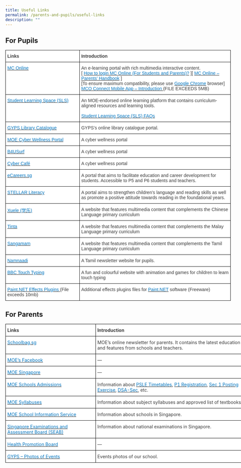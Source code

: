 ```yaml
---
title: Useful Links
permalink: /parents-and-pupils/useful-links
description: ""
---
```

For Pupils
----------

<style type="text/css">
.tg  {border-collapse:collapse;border-spacing:0;margin:0px auto;}
.tg td{border-color:black;border-style:solid;border-width:1px;font-family:Arial, sans-serif;font-size:14px;
  overflow:hidden;padding:10px 5px;word-break:normal;}
.tg th{border-color:black;border-style:solid;border-width:1px;font-family:Arial, sans-serif;font-size:14px;
  font-weight:normal;overflow:hidden;padding:10px 5px;word-break:normal;}
.tg .tg-dox4{background-color:#FFF;color:#3A3A3A;text-align:left;vertical-align:top}
.tg .tg-c1uv{background-color:#FFF;color:#3A3A3A;font-weight:bold;text-align:left;vertical-align:top}
</style>
<table class="tg" style="undefined;table-layout: fixed; width: 700px">
<colgroup>
<col style="width: 230px">
<col style="width: 470px">
</colgroup>
<tbody>
  <tr>
    <td class="tg-c1uv"><span style="font-weight:bold;font-style:inherit">Links</span></td>
    <td class="tg-dox4"><span style="font-weight:inherit;font-style:inherit"> </span><span style="font-weight:bold;font-style:inherit">Introduction</span></td>
  </tr>
  <tr>
    <td class="tg-dox4"><span style="font-weight:inherit;font-style:inherit"> </span><a href="https://www.mconline.sg/"><span style="font-weight:inherit;font-style:inherit;text-decoration:none;color:#0274BE;background-color:transparent">MC Online</span></a></td>
    <td class="tg-dox4"><span style="font-weight:inherit;font-style:inherit"> An e-learning portal with rich multimedia interactive content.</span><br><span style="font-weight:inherit;font-style:inherit">[ </span><a href="/files/MC-Online-Login-Tutorial.pdf" target="_blank" rel="noopener noreferrer"><span style="font-weight:inherit;font-style:inherit;text-decoration:none;color:#0274BE;background-color:transparent">How to login MC Online (For Students and Parents)?</span></a><span style="font-weight:inherit;font-style:italic"> </span><span style="font-weight:inherit;font-style:inherit">][</span> <a href="/files/MC-Online-Parents-Handbook.pdf" target="_blank" rel="noopener noreferrer"><span style="font-weight:inherit;font-style:inherit;text-decoration:none;color:#0274BE;background-color:transparent">MC Online – Parents’ Handbook</span></a> <span style="font-weight:inherit;font-style:inherit">]</span><br><span style="font-weight:inherit;font-style:inherit">[To ensure maximum compatibility, please use</span> <a href="https://www.google.com/intl/en/chrome/browser/" target="_blank" rel="noopener noreferrer"><span style="font-weight:inherit;font-style:inherit;text-decoration:none;color:#0274BE;background-color:transparent">Google Chrome</span></a> <span style="font-weight:inherit;font-style:inherit">browser]</span> <a href="(LINKPDFHERE)" target="_blank" rel="noopener noreferrer"><span style="font-weight:inherit;font-style:inherit;text-decoration:none;color:#0274BE;background-color:transparent">MCO Connect Mobile App – Introduction </span></a>  (FILE EXCEEDS 5MB) </td>
  </tr>
  <tr>
    <td class="tg-dox4"><span style="font-weight:inherit;font-style:inherit"> </span><a href="https://vle.learning.moe.edu.sg/login"><span style="font-weight:inherit;font-style:inherit;text-decoration:none;color:#0274BE;background-color:transparent">Student Learning Space (SLS)</span></a></td>
    <td class="tg-dox4"><span style="font-weight:inherit;font-style:inherit"> An MOE-endorsed online learning platform that contains curriculum-aligned resources and learning tools.</span><br><br><a href="/student-learning-space-faqs"><span style="font-weight:inherit;font-style:inherit;text-decoration:none;color:#0274BE;background-color:transparent">Student Learning Space (SLS) FAQs</span></a></td>
  </tr>
  <tr>
    <td class="tg-dox4"><span style="font-weight:inherit;font-style:inherit"> </span><a href="https://schoolibrary.moe.edu.sg/guangyangpri/cgi-bin/spydus.exe/MSGTRN/WPAC/HOME"><span style="font-weight:inherit;font-style:inherit;text-decoration:none;color:#0274BE;background-color:transparent">GYPS Library Catalogue</span></a></td>
    <td class="tg-dox4"><span style="font-weight:inherit;font-style:inherit"> GYPS’s online library catalogue portal.</span></td>
  </tr>
  <tr>
    <td class="tg-dox4"><span style="font-weight:inherit;font-style:inherit"> </span><a href="https://ictconnection.moe.edu.sg/cyber-wellness/cyber-wellness-101"><span style="font-weight:inherit;font-style:inherit;text-decoration:none;color:#0274BE;background-color:transparent">MOE Cyber Wellness Portal</span></a></td>
    <td class="tg-dox4"><span style="font-weight:inherit;font-style:inherit"> A cyber wellness portal</span></td>
  </tr>
  <tr>
    <td class="tg-dox4"><span style="font-weight:inherit;font-style:inherit"> </span><a href="https://www.b4usurf.org/index.php?page=youths"><span style="font-weight:inherit;font-style:inherit;text-decoration:none;color:#0274BE;background-color:transparent">B4USurf</span></a></td>
    <td class="tg-dox4"><span style="font-weight:inherit;font-style:inherit"> A cyber wellness portal</span></td>
  </tr>
  <tr>
    <td class="tg-dox4"><span style="font-weight:inherit;font-style:inherit"> </span><a href="https://www.thinkuknow.co.uk/8_10/cybercafe/"><span style="font-weight:inherit;font-style:inherit;text-decoration:none;color:#0274BE;background-color:transparent">Cyber Café</span></a></td>
    <td class="tg-dox4"><span style="font-weight:inherit;font-style:inherit"> A cyber wellness portal</span></td>
  </tr>
  <tr>
    <td class="tg-dox4"><span style="font-weight:inherit;font-style:inherit"> </span><a href="https://ecareers.sg/"><span style="font-weight:inherit;font-style:inherit;text-decoration:none;color:#0274BE;background-color:transparent">eCareers.sg</span></a></td>
    <td class="tg-dox4"><span style="font-weight:inherit;font-style:inherit"> A portal that aims to facilitate education and career development for students. Accessible to P5 and P6 students and teachers.</span></td>
  </tr>
  <tr>
    <td class="tg-dox4"><span style="font-weight:inherit;font-style:inherit"> </span><a href="https://www.stellarliteracy.sg/"><span style="font-weight:inherit;font-style:inherit;text-decoration:none;color:#0274BE;background-color:transparent">STELLAR Literacy</span></a></td>
    <td class="tg-dox4"><span style="font-weight:inherit;font-style:inherit"> A portal aims to strengthen children’s language and reading skills as well as promote a positive attitude towards reading in the foundational years.</span></td>
  </tr>
  <tr>
    <td class="tg-dox4"><span style="font-weight:inherit;font-style:inherit"> </span><a href="https://xuele.moe.edu.sg/"><span style="font-weight:inherit;font-style:inherit;text-decoration:none;color:#0274BE;background-color:transparent">Xuele (学乐)</span></a></td>
    <td class="tg-dox4"><span style="font-weight:inherit;font-style:inherit"> A website that features multimedia content that complements the Chinese Language primary curriculum</span></td>
  </tr>
  <tr>
    <td class="tg-dox4"><span style="font-weight:inherit;font-style:inherit"> </span><a href="https://tinta.moe.edu.sg/"><span style="font-weight:inherit;font-style:inherit;text-decoration:none;color:#0274BE;background-color:transparent">Tinta</span></a></td>
    <td class="tg-dox4"><span style="font-weight:inherit;font-style:inherit"> A website that features multimedia content that complements the Malay Language primary curriculum</span></td>
  </tr>
  <tr>
    <td class="tg-dox4"><span style="font-weight:inherit;font-style:inherit"> </span><a href="https://sangamam.moe.edu.sg/"><span style="font-weight:inherit;font-style:inherit;text-decoration:none;color:#0274BE;background-color:transparent">Sangamam</span></a></td>
    <td class="tg-dox4"><span style="font-weight:inherit;font-style:inherit"> A website that features multimedia content that complements the Tamil Language primary curriculum</span></td>
  </tr>
  <tr>
    <td class="tg-dox4"><span style="font-weight:inherit;font-style:inherit"> </span><a href="https://namnaadi.edumall.sg/"><span style="font-weight:inherit;font-style:inherit;text-decoration:none;color:#0274BE;background-color:transparent">Namnaadi</span></a></td>
    <td class="tg-dox4"><span style="font-weight:inherit;font-style:inherit"> A Tamil newsletter website for pupils.</span></td>
  </tr>
  <tr>
    <td class="tg-dox4"><span style="font-weight:inherit;font-style:inherit"> </span><a href="https://www.bbc.co.uk/schools/typing/"><span style="font-weight:inherit;font-style:inherit;text-decoration:none;color:#0274BE;background-color:transparent">BBC Touch Typing</span></a></td>
    <td class="tg-dox4"><span style="font-weight:inherit;font-style:inherit"> A fun and colourful website with animation and games for children to learn touch typing</span></td>
  </tr>
  <tr>
    <td class="tg-dox4"><span style="font-weight:inherit;font-style:inherit"> </span><a href="ZIPFILE LINK HERE"><span style="font-weight:inherit;font-style:inherit;text-decoration:none;color:#0274BE;background-color:transparent">Paint.NET Effects Plugins </span></a>(File exceeds 10mb)</td>
    <td class="tg-dox4"><span style="font-weight:inherit;font-style:inherit"> Additional effects plugins files for</span> <a href="https://www.getpaint.net/"><span style="font-weight:inherit;font-style:inherit;text-decoration:none;color:#0274BE;background-color:transparent">Paint.NET</span></a> <span style="font-weight:inherit;font-style:inherit">software (Freeware)</span></td>
  </tr>
</tbody>
</table>

For Parents
-----------

<style type="text/css">
.tg  {border-collapse:collapse;border-spacing:0;margin:0px auto;}
.tg td{border-color:black;border-style:solid;border-width:1px;font-family:Arial, sans-serif;font-size:14px;
  overflow:hidden;padding:10px 5px;word-break:normal;}
.tg th{border-color:black;border-style:solid;border-width:1px;font-family:Arial, sans-serif;font-size:14px;
  font-weight:normal;overflow:hidden;padding:10px 5px;word-break:normal;}
.tg .tg-16fh{background-color:#FFF;color:#3A3A3A;font-family:inherit;text-align:left;vertical-align:top}
.tg .tg-e5mq{background-color:#FFF;color:#3A3A3A;font-family:inherit;font-weight:bold;text-align:left;vertical-align:top}
</style>
<table class="tg" style="undefined;table-layout: fixed; width: 791px">
<colgroup>
<col style="width: 280px">
<col style="width: 511px">
</colgroup>
<tbody>
  <tr>
    <td class="tg-e5mq"><span style="font-weight:bold;font-style:inherit">Links</span></td>
    <td class="tg-16fh"><span style="font-weight:inherit;font-style:inherit"> </span><span style="font-weight:bold;font-style:inherit">Introduction</span></td>
  </tr>
  <tr>
    <td class="tg-16fh"><span style="font-weight:inherit;font-style:inherit"> </span><a href="https://schoolbag.sg/"><span style="font-weight:inherit;font-style:inherit;text-decoration:none;color:#0274BE;background-color:transparent">Schoolbag.sg</span></a></td>
    <td class="tg-16fh"><span style="font-weight:inherit;font-style:inherit"> MOE’s online newsletter for parents. It contains the latest education news and features from schools and teachers.</span></td>
  </tr>
  <tr>
    <td class="tg-16fh"><span style="font-weight:inherit;font-style:inherit"> </span><a href="https://www.facebook.com/moesingapore"><span style="font-weight:inherit;font-style:inherit;text-decoration:none;color:#0274BE;background-color:transparent">MOE’s Facebook</span></a></td>
    <td class="tg-16fh"><span style="font-weight:inherit;font-style:inherit"> —</span></td>
  </tr>
  <tr>
    <td class="tg-16fh"><span style="font-weight:inherit;font-style:inherit"> </span><a href="https://www.moe.gov.sg/"><span style="font-weight:inherit;font-style:inherit;text-decoration:none;color:#0274BE;background-color:transparent">MOE Singapore</span></a></td>
    <td class="tg-16fh"><span style="font-weight:inherit;font-style:inherit"> —</span></td>
  </tr>
  <tr>
    <td class="tg-16fh"><span style="font-weight:inherit;font-style:inherit"> </span><a href="https://www.moe.gov.sg/admissions"><span style="font-weight:inherit;font-style:inherit;text-decoration:none;color:#0274BE;background-color:transparent">MOE Schools Admissions</span></a></td>
    <td class="tg-16fh"><span style="font-weight:inherit;font-style:inherit"> Information about </span><a href="https://www.moe.gov.sg/schools/national-exams-timetable/"><span style="font-weight:inherit;font-style:inherit;text-decoration:none;color:#0274BE;background-color:transparent">PSLE Timetables</span></a><span style="font-weight:inherit;font-style:inherit">, </span><a href="https://www.moe.gov.sg/education/admissions/primary-one-registration/"><span style="font-weight:inherit;font-style:inherit;text-decoration:none;color:#0274BE;background-color:transparent">P1 Registration</span></a><span style="font-weight:inherit;font-style:inherit">,</span> <a href="https://www.moe.gov.sg/education/admissions/secondary-one-posting/"><span style="font-weight:inherit;font-style:inherit;text-decoration:none;color:#0274BE;background-color:transparent">Sec 1 Posting Exercise</span></a><span style="font-weight:inherit;font-style:inherit">,</span> <a href="https://www.moe.gov.sg/education/admissions/dsa-sec/"><span style="font-weight:inherit;font-style:inherit;text-decoration:none;color:#0274BE;background-color:transparent">DSA-Sec</span></a><span style="font-weight:inherit;font-style:inherit">, etc.</span></td>
  </tr>
  <tr>
    <td class="tg-16fh"><span style="font-weight:inherit;font-style:inherit"> </span><a href="https://www.moe.gov.sg/education/syllabuses/"><span style="font-weight:inherit;font-style:inherit;text-decoration:none;color:#0274BE;background-color:transparent">MOE Syllabuses</span></a></td>
    <td class="tg-16fh"><span style="font-weight:inherit;font-style:inherit"> Information about subject syllabuses and approved list of textbooks.</span></td>
  </tr>
  <tr>
    <td class="tg-16fh"><span style="font-weight:inherit;font-style:inherit"> </span><a href="https://app.sis.moe.gov.sg/schinfo/"><span style="font-weight:inherit;font-style:inherit;text-decoration:none;color:#0274BE;background-color:transparent">MOE School Information Service</span></a></td>
    <td class="tg-16fh"><span style="font-weight:inherit;font-style:inherit"> Information about schools in Singapore.</span></td>
  </tr>
  <tr>
    <td class="tg-16fh"><span style="font-weight:inherit;font-style:inherit"> </span><a href="https://www.seab.gov.sg/"><span style="font-weight:inherit;font-style:inherit;text-decoration:none;color:#0274BE;background-color:transparent">Singapore Examinations and Assessment Board (SEAB)</span></a></td>
    <td class="tg-16fh"><span style="font-weight:inherit;font-style:inherit"> Information about national examinations in Singapore.</span></td>
  </tr>
  <tr>
    <td class="tg-16fh"><span style="font-weight:inherit;font-style:inherit"> </span><a href="https://www.hpb.gov.sg/"><span style="font-weight:inherit;font-style:inherit;text-decoration:none;color:#0274BE;background-color:transparent">Health Promotion Board</span></a></td>
    <td class="tg-16fh"><span style="font-weight:inherit;font-style:inherit"> —</span></td>
  </tr>
  <tr>
    <td class="tg-16fh"><span style="font-weight:inherit;font-style:inherit"> </span><a href="https://www.flickr.com/photos/guangyangps/albums"><span style="font-weight:inherit;font-style:inherit;text-decoration:none;color:#0274BE;background-color:transparent">GYPS – Photos of Events</span></a></td>
    <td class="tg-16fh"><span style="font-weight:inherit;font-style:inherit"> Events photos of our school.</span></td>
  </tr>
</tbody>
</table>